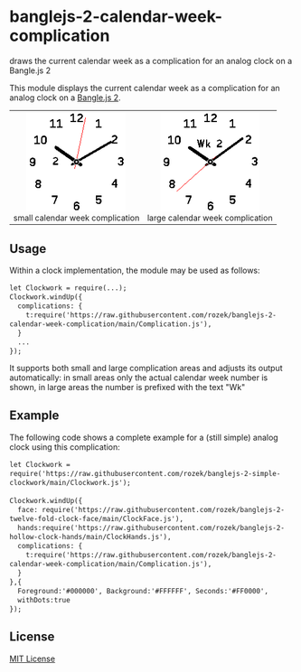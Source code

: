 # banglejs-2-calendar-week-complication #

draws the current calendar week as a complication for an analog clock on a Bangle.js 2

This module displays the current calendar week as a complication for an analog clock on a [Bangle.js 2](https://www.espruino.com/Bangle.js2).

<table>
 <tr valign="top">
   <td align="center"><img src="smallCalendarWeekComplication.png"><br>small calendar week complication</td>
   <td align="center"><img src="largeCalendarWeekComplication.png"><br>large calendar week complication</td>
 </tr>
</table>

## Usage ##

Within a clock implementation, the module may be used as follows:

```
let Clockwork = require(...);
Clockwork.windUp({
  complications: {
    t:require('https://raw.githubusercontent.com/rozek/banglejs-2-calendar-week-complication/main/Complication.js'),
  }
  ...
});
```

It supports both small and large complication areas and adjusts its output automatically: in small areas only the actual calendar week number is shown, in large areas the number is prefixed with the text "Wk"

## Example ##

The following code shows a complete example for a (still simple) analog clock using this complication:

```
let Clockwork = require('https://raw.githubusercontent.com/rozek/banglejs-2-simple-clockwork/main/Clockwork.js');

Clockwork.windUp({
  face: require('https://raw.githubusercontent.com/rozek/banglejs-2-twelve-fold-clock-face/main/ClockFace.js'),
  hands:require('https://raw.githubusercontent.com/rozek/banglejs-2-hollow-clock-hands/main/ClockHands.js'),
  complications: {
    t:require('https://raw.githubusercontent.com/rozek/banglejs-2-calendar-week-complication/main/Complication.js'),
  }
},{
  Foreground:'#000000', Background:'#FFFFFF', Seconds:'#FF0000',
  withDots:true
});
```

## License ##

[MIT License](LICENSE.md)

